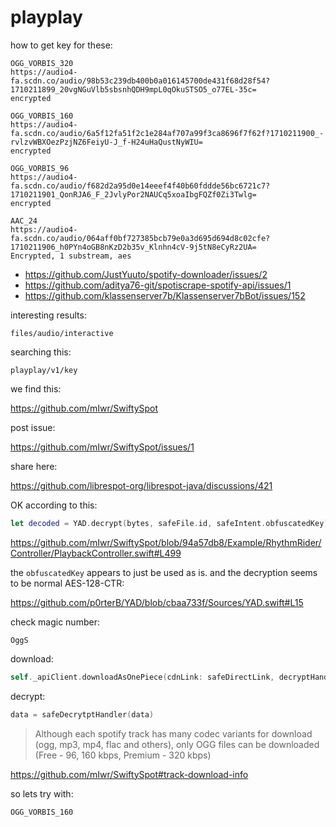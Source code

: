 # playplay

how to get key for these:

~~~
OGG_VORBIS_320
https://audio4-fa.scdn.co/audio/98b53c239db400b0a016145700de431f68d28f54?1710211899_20vgNGuVlb5sbsnhQDH9mpL0qOkuSTSO5_o77EL-35c=
encrypted

OGG_VORBIS_160
https://audio4-fa.scdn.co/audio/6a5f12fa51f2c1e284af707a99f3ca8696f7f62f?1710211900_-rvlzvWBXOezPzjNZ6FeiyU-J_f-H24uHaQustNyWIU=
encrypted

OGG_VORBIS_96
https://audio4-fa.scdn.co/audio/f682d2a95d0e14eeef4f40b60fddde56bc6721c7?1710211901_QonRJA6_F_2JvlyPor2NAUCq5xoaIbgFQZf0Zi3Twlg=
encrypted

AAC_24
https://audio4-fa.scdn.co/audio/064aff0bf727385bcb79e0a3d695d694d8c02cfe?1710211906_h0PYn4oGB8nKzD2b35v_Klnhn4cV-9j5tN8eCyRz2UA=
Encrypted, 1 substream, aes 
~~~

- https://github.com/JustYuuto/spotify-downloader/issues/2
- https://github.com/aditya76-git/spotiscrape-spotify-api/issues/1
- https://github.com/klassenserver7b/Klassenserver7bBot/issues/152

interesting results:

~~~
files/audio/interactive
~~~

searching this:

~~~
playplay/v1/key
~~~

we find this:

https://github.com/mIwr/SwiftySpot

post issue:

https://github.com/mIwr/SwiftySpot/issues/1

share here:

https://github.com/librespot-org/librespot-java/discussions/421

OK according to this:

~~~swift
let decoded = YAD.decrypt(bytes, safeFile.id, safeIntent.obfuscatedKey)
~~~

https://github.com/mIwr/SwiftySpot/blob/94a57db8/Example/RhythmRider/Controller/PlaybackController.swift#L499

the `obfuscatedKey` appears to just be used as is. and the decryption seems to
be normal AES-128-CTR:

https://github.com/p0rterB/YAD/blob/cbaa733f/Sources/YAD.swift#L15

check magic number:

~~~
OggS
~~~

download:

~~~swift
self._apiClient.downloadAsOnePiece(cdnLink: safeDirectLink, decryptHandler: decoder)
~~~

decrypt:

~~~swift
data = safeDecrytptHandler(data)
~~~

> Although each spotify track has many codec variants for download (ogg, mp3,
> mp4, flac and others), only OGG files can be downloaded (Free - 96, 160 kbps,
> Premium - 320 kbps)

https://github.com/mIwr/SwiftySpot#track-download-info

so lets try with:

~~~
OGG_VORBIS_160
~~~
